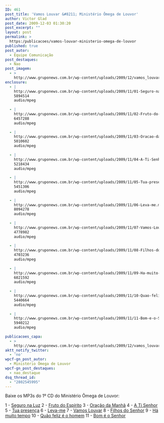 ```yaml
---
ID: 461
post_title: 'Vamos Louvar &#8211; Ministério Ômega de Louvor'
author: Victor Glad
post_date: 2009-12-03 01:30:20
post_excerpt: ""
layout: post
permalink: >
  https:/publicacoes/vamos-louvar-ministerio-omega-de-louvor
published: true
post_autor:
  - Equipe Comunicação
post_destaques:
  - Nao
post_imagem:
  - >
    http://www.gruponews.com.br/wp-content/uploads/2009/12/vamos_louvar_omega.jpg
enclosure:
  - |
    http://www.gruponews.com.br/wp-content/uploads/2009/11/01-Seguro-na-luz.mp3
    5894514
    audio/mpeg
    
  - |
    http://www.gruponews.com.br/wp-content/uploads/2009/11/02-Fruto-do-Espirito.mp3
    6457288
    audio/mpeg
    
  - |
    http://www.gruponews.com.br/wp-content/uploads/2009/11/03-Oracao-da-manha.mp3
    5010602
    audio/mpeg
    
  - |
    http://www.gruponews.com.br/wp-content/uploads/2009/11/04-A-Ti-Senhor.mp3
    5218434
    audio/mpeg
    
  - |
    http://www.gruponews.com.br/wp-content/uploads/2009/11/05-Tua-presenca.mp3
    5451306
    audio/mpeg
    
  - |
    http://www.gruponews.com.br/wp-content/uploads/2009/11/06-Leva-me.mp3
    8094278
    audio/mpeg
    
  - |
    http://www.gruponews.com.br/wp-content/uploads/2009/11/07-Vamos-Louvar.mp3
    4778982
    audio/mpeg
    
  - |
    http://www.gruponews.com.br/wp-content/uploads/2009/11/08-Filhos-do-Senhor.mp3
    4703236
    audio/mpeg
    
  - |
    http://www.gruponews.com.br/wp-content/uploads/2009/11/09-Ha-muito-tempo.mp3
    6021592
    audio/mpeg
    
  - |
    http://www.gruponews.com.br/wp-content/uploads/2009/11/10-Quao-feliz-e-o-homem.mp3
    5440664
    audio/mpeg
    
  - |
    http://www.gruponews.com.br/wp-content/uploads/2009/11/11-Bom-e-o-Senhor.mp3
    5940212
    audio/mpeg
    
publicacoes_capa:
  - >
    http://www.gruponews.com.br/wp-content/uploads/2009/12/vamos_louvar_omega.jpg
aktt_notify_twitter:
  - 'no'
wpcf-gn_post_autor:
  - Ministério Ômega de Louvor
wpcf-gn_post_destaques:
  - nao_destaque
dsq_thread_id:
  - "2802545995"
---
```

Baixe os MP3s do 1º CD do Ministério Ômega de Louvor:

1 - <a href="http://www.gruponews.com.br/wp-content/uploads/2009/11/01-Seguro-na-luz.mp3" target="_blank">Seguro na Luz</a>
2 - <a href="http://www.gruponews.com.br/wp-content/uploads/2009/11/02-Fruto-do-Espirito.mp3" target="_blank">Fruto do Espírito</a>
3 - <a href="http://www.gruponews.com.br/wp-content/uploads/2009/11/03-Oracao-da-manha.mp3" target="_blank">Oração da Manhã</a>
4 - <a href="http://www.gruponews.com.br/wp-content/uploads/2009/11/04-A-Ti-Senhor.mp3" target="_blank">A Ti Senhor</a>
5 - <a href="http://www.gruponews.com.br/wp-content/uploads/2009/11/05-Tua-presenca.mp3" target="_blank">Tua presença</a>
6 - <a href="http://www.gruponews.com.br/wp-content/uploads/2009/11/06-Leva-me.mp3" target="_blank">Leva-me</a>
7 - <a href="http://www.gruponews.com.br/wp-content/uploads/2009/11/07-Vamos-Louvar.mp3" target="_blank">Vamos Louvar</a>
8 - <a href="http://www.gruponews.com.br/wp-content/uploads/2009/11/08-Filhos-do-Senhor.mp3" target="_blank">Filhos do Senhor</a>
9 - <a href="http://www.gruponews.com.br/wp-content/uploads/2009/11/09-Ha-muito-tempo.mp3" target="_blank">Há muito tempo</a>
10 - <a href="http://www.gruponews.com.br/wp-content/uploads/2009/11/10-Quao-feliz-e-o-homem.mp3" target="_blank">Quão feliz é o homem</a>
11 - <a href="http://www.gruponews.com.br/wp-content/uploads/2009/11/11-Bom-e-o-Senhor.mp3" target="_blank">Bom é o Senhor</a>